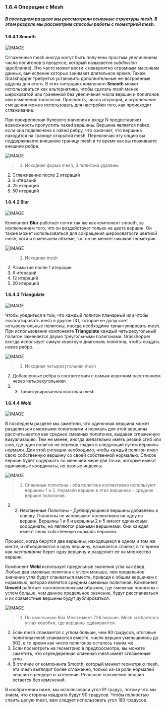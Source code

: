 ### 1.6.4 Операции с Mesh

##### В последнем разделе мы рассмотрели основные структуры mesh. В этом разделе мы рассмотрим способы работы с геометрией mesh.

#### 1.6.4.1 Smooth

![IMAGE](images/1-6-4/smooth.png)

Сглаженные mesh иногда могут быть получены простым увеличением числа полигонов в процессе, который называется *subdivision* (дробление). Это часто может вести к невероятно огромным массивам данных, вычисление которых занимает длительное время. Также Grasshopper требуется установить дополнительные не-встроенные аддоны для этого. В этих ситуациях компонент **Smooth** может использоваться как альтернатива, чтобы сделать mesh менее шероховатой или граненной без увеличения числа вершин и полигонов или изменения топологии. *Прочность*, *число итераций*, и *ограничение* смещения  можно использовать для настройки того, как происходит сглаживание.

При прикреплении булевого значения к входу N предоставляет возможность пропустить naked вершины. Вершина является naked, если она подключена к naked ребру, что означает, что вершина находится на границе открытой mesh. Переключая эту опцию вы поддерживаете внешнюю границу mesh в то время как вы глаживаете внешние ребра.

![IMAGE](images/1-6-4/03_smooth.png)
>1. Исходная форма mesh, 3 полигона удалены
2. Сглаживание после 2 итераций
3. 6 итераций
4. 25 итераций
5. 50 итераций

#### 1.6.4.2 Blur

![IMAGE](images/1-6-4/blur.png)

Компонент **Blur** работает почти так же как компонент smooth, за исключением того, что он воздействует только на цвета вершин. Он также может использоваться для сокращения шероховатости цветной mesh, хотя и в меньшем объеме, т.к. он не меняет никакой геометрии.

![IMAGE](images/1-6-4/04_blur.png)
>1. Исходная mesh
2. Размытие после 1 итерации
3. 6 итераций
4. 12 итераций
5. 20 итераций

#### 1.6.4.3 Triangulate

![IMAGE](images/1-6-4/triangulate.png)

Чтобы убедиться в том, что каждый полигон планарный или чтобы экспортировать mesh в другое ПО, которое не допускает четырехугольные полигоны, иногда необходимо триангулировать mesh. При использовании компонента **Triangulate** каждый четырехугольный полигон заменяется двумя треугольными полигонами. Grasshopper всегда использует самую короткую диагональ полигона, чтобы создать новое ребро.

![IMAGE](images/1-6-4/05_triangulate.png)
>1. Исходная четырехугольная mesh
2. Добавленные ребра в соответствии с самым коротким расстоянием через четырехугольники
3. 3.	Триангулированная итоговая mesh

#### 1.6.4.4 Weld

![IMAGE](images/1-6-4/weld.png)

В последнем разделе мы заметили, что одиночная вершина может разделяться смежными полигонами и нормаль для этой вершины рассчитывается как среднее смежных полигонов, выдавая сглаженную визуализацию. Тем не менее, иногда желательно иметь резкий сгиб или шов, где один полигон не переход гладко в следующий путем вершины нормали. Для этой ситуации необходимо, чтобы каждый полигон имел свою собственную вершину со своей собственной нормалью. Список вершин будет содержать по меньшей мере две точки, которые имеют одинаковые координаты, но разные индексы.

![IMAGE](images/1-6-4/06_simple-weld.png)
>1. Спаенные полигоны - оба полигона коллективно используют вершины 1 и 2. Нормали вершин в этих вершинах - среднее вершин полигонов.
2. 2.	Неспаенные Полигоны - Дублирующиеся вершины добавлены к списку. Полигоны не используют коллективно ни одну из вершин. Вершины 1 и 6 и вершины 2 и 5 имеют одинаковые координаты, но являются разными вершинами. Они каждая имеют свою собственную нормаль вершины

Процесс, когда берутся две вершины, находящиеся в одном и том же месте, и объединяются в одну вершину, называется *спайка*, в то время как *неспаивание* берет одну вершину и разделяет ее на множество вершин.

Компонент **Weld** использует предельные значения угла как ввод. Любые два смежных полигона с углом меньше, чем предельное значение угла будут спаиваться вместе, приводя к общим вершинам с нормалью, которая является средним смежных полигонов. Компонент **Unweld** работает противоположным образом, где смежные полигоны с углом больше, чем данное предельное значение, будут расспаиваться и их совместные вершины будут дублироваться.

![IMAGE](images/1-6-4/07_box-weld.png)
>1. По умолчанию Box Mesh имеет 726 вершин. Mesh сгибается в углах коробки, где вершины сдваиваются.
2. Если mesh спаивается с углом больше, чем 90 градусов, итоговые полигоны mesh спаиваются вместе, число вершин уменьшилось до 602, в то время как число полигонов осталось таким же.
3. Если посмотреть на геометрию в предпросмотре, вы можете заметить, что отрендеренная спаенная mesh имеет сглаженные углы.
4. В отличие от компонента Smooth, который меняет геометрию mesh, эта mesh выглядит более сглаженно, только из-за роли нормалей вершин в рендере и затенении. Реальное положение вершин остается без изменений.

В изображении ниже, мы использовали угол 91 градус, потому что мы знаем, что стороны квадрата будут 90 градусов. Чтобы полностью спаить целую mesh, вам следует использовать угол 180 градусов.
